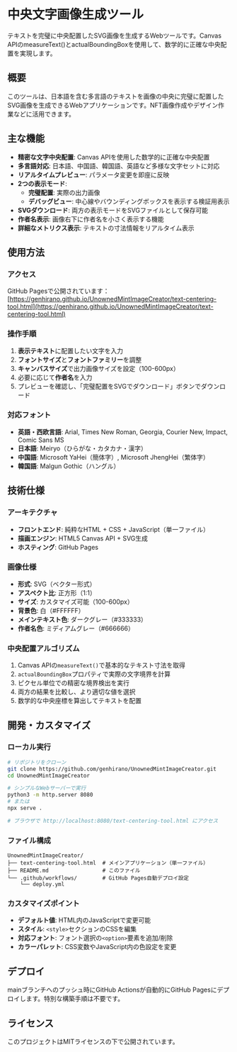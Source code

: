 # 中央文字画像生成ツール

テキストを完璧に中央配置したSVG画像を生成するWebツールです。Canvas APIのmeasureText()とactualBoundingBoxを使用して、数学的に正確な中央配置を実現します。

## 概要

このツールは、日本語を含む多言語のテキストを画像の中央に完璧に配置したSVG画像を生成できるWebアプリケーションです。NFT画像作成やデザイン作業などに活用できます。

## 主な機能

- **精密な文字中央配置**: Canvas APIを使用した数学的に正確な中央配置
- **多言語対応**: 日本語、中国語、韓国語、英語など多様な文字セットに対応
- **リアルタイムプレビュー**: パラメータ変更を即座に反映
- **2つの表示モード**:
  - **完璧配置**: 実際の出力画像
  - **デバッグビュー**: 中心線やバウンディングボックスを表示する検証用表示
- **SVGダウンロード**: 両方の表示モードをSVGファイルとして保存可能
- **作者名表示**: 画像右下に作者名を小さく表示する機能
- **詳細なメトリクス表示**: テキストの寸法情報をリアルタイム表示

## 使用方法

### アクセス

GitHub Pagesで公開されています：
[https://genhirano.github.io/UnownedMintImageCreator/text-centering-tool.html](https://genhirano.github.io/UnownedMintImageCreator/text-centering-tool.html)

### 操作手順

1. **表示テキスト**に配置したい文字を入力
2. **フォントサイズ**と**フォントファミリー**を調整
3. **キャンバスサイズ**で出力画像サイズを設定（100-600px）
4. 必要に応じて**作者名**を入力
5. プレビューを確認し、「完璧配置をSVGでダウンロード」ボタンでダウンロード

### 対応フォント

- **英語・西欧言語**: Arial, Times New Roman, Georgia, Courier New, Impact, Comic Sans MS
- **日本語**: Meiryo（ひらがな・カタカナ・漢字）
- **中国語**: Microsoft YaHei（簡体字）, Microsoft JhengHei（繁体字）
- **韓国語**: Malgun Gothic（ハングル）

## 技術仕様

### アーキテクチャ
- **フロントエンド**: 純粋なHTML + CSS + JavaScript（単一ファイル）
- **描画エンジン**: HTML5 Canvas API + SVG生成
- **ホスティング**: GitHub Pages

### 画像仕様
- **形式**: SVG（ベクター形式）
- **アスペクト比**: 正方形（1:1）
- **サイズ**: カスタマイズ可能（100-600px）
- **背景色**: 白（#FFFFFF）
- **メインテキスト色**: ダークグレー（#333333）
- **作者名色**: ミディアムグレー（#666666）

### 中央配置アルゴリズム

1. Canvas APIの`measureText()`で基本的なテキスト寸法を取得
2. `actualBoundingBox`プロパティで実際の文字境界を計算
3. ピクセル単位での精密な境界検出を実行
4. 両方の結果を比較し、より適切な値を選択
5. 数学的な中央座標を算出してテキストを配置

## 開発・カスタマイズ

### ローカル実行

```bash
# リポジトリをクローン
git clone https://github.com/genhirano/UnownedMintImageCreator.git
cd UnownedMintImageCreator

# シンプルなWebサーバーで実行
python3 -m http.server 8080
# または
npx serve .

# ブラウザで http://localhost:8080/text-centering-tool.html にアクセス
```

### ファイル構成

```
UnownedMintImageCreator/
├── text-centering-tool.html  # メインアプリケーション（単一ファイル）
├── README.md                 # このファイル
└── .github/workflows/        # GitHub Pages自動デプロイ設定
    └── deploy.yml
```

### カスタマイズポイント

- **デフォルト値**: HTML内のJavaScriptで変更可能
- **スタイル**: `<style>`セクションのCSSを編集
- **対応フォント**: フォント選択の`<option>`要素を追加/削除
- **カラーパレット**: CSS変数やJavaScript内の色設定を変更

## デプロイ

mainブランチへのプッシュ時にGitHub Actionsが自動的にGitHub Pagesにデプロイします。特別な構築手順は不要です。

## ライセンス

このプロジェクトはMITライセンスの下で公開されています。
